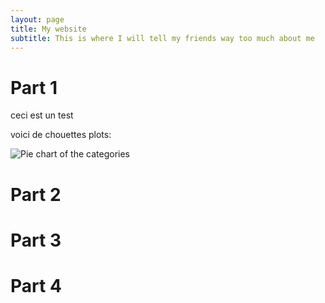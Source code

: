 ```yaml
---
layout: page
title: My website
subtitle: This is where I will tell my friends way too much about me
---
```


# Part 1
ceci est un test

voici de chouettes plots:

![Pie chart of the categories]({{'/assets/img/pie_cat.html'}})
# Part 2

# Part 3

# Part 4

